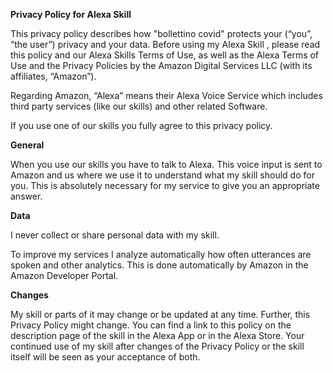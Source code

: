 **Privacy Policy for Alexa Skill**

This privacy policy describes how "bollettino covid" protects your (“you”, “the user”) privacy and your data. Before using my Alexa Skill , please read this policy and our Alexa Skills Terms of Use, as well as the Alexa Terms of Use and the Privacy Policies by the Amazon Digital Services LLC (with its affiliates, “Amazon”).

Regarding Amazon, “Alexa” means their Alexa Voice Service which includes third party services (like our skills) and other related Software.

If you use one of our skills you fully agree to this privacy policy.

**General**

When you use our skills you have to talk to Alexa. This voice input is sent to Amazon and us where we use it to understand what my skill should do for you. This is absolutely necessary for my service to give you an appropriate answer.

**Data**

I never collect or share personal data with my skill.

To improve my services I analyze automatically how often utterances are spoken and other analytics. This is done automatically by Amazon in the Amazon Developer Portal.

**Changes**

My skill or parts of it may change or be updated at any time. Further, this Privacy Policy might change. You can find a link to this policy on the description page of the skill in the Alexa App or in the Alexa Store. Your continued use of my skill after changes of the Privacy Policy or the skill itself will be seen as your acceptance of both.
